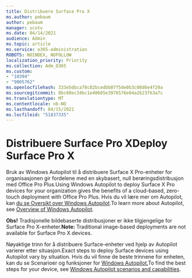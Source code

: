 ```yaml
---
title: Distribuere Surface Pro X
ms.author: pebaum
author: pebaum
manager: scotv
ms.date: 04/14/2021
audience: Admin
ms.topic: article
ms.service: o365-administration
ROBOTS: NOINDEX, NOFOLLOW
localization_priority: Priority
ms.collection: Adm_O365
ms.custom:
- "10394"
- "9005762"
ms.openlocfilehash: 333e5dbca70c02bcedbb07f5de0b3c08d6e4f20a
ms.sourcegitcommit: 8bc60ec34bc1e40685e3976576e04a2623f63a7c
ms.translationtype: MT
ms.contentlocale: nb-NO
ms.lasthandoff: 04/15/2021
ms.locfileid: "51837335"
---
```

# <a name="deploy-surface-pro-x"></a><span data-ttu-id="6c5b9-102">Distribuere Surface Pro X</span><span class="sxs-lookup"><span data-stu-id="6c5b9-102">Deploy Surface Pro X</span></span>

<span data-ttu-id="6c5b9-103">Bruk av Windows Autopilot til å distribuere Surface X Pro-enheter for organisasjonen gir fordelene med en skybasert, null berøringsdistribusjon med Office Pro Plus.</span><span class="sxs-lookup"><span data-stu-id="6c5b9-103">Using Windows Autopilot to deploy Surface X Pro devices for your organization gives the benefits of a cloud-based, zero-touch deployment with Office Pro Plus.</span></span> <span data-ttu-id="6c5b9-104">Hvis du vil lære mer om Autopilot, kan [du se Oversikt over Windows Autopilot](https://docs.microsoft.com/mem/autopilot/windows-autopilot).</span><span class="sxs-lookup"><span data-stu-id="6c5b9-104">To learn more about Autopilot, see [Overview of Windows Autopilot](https://docs.microsoft.com/mem/autopilot/windows-autopilot).</span></span>

<span data-ttu-id="6c5b9-105">**Obs!** Tradisjonelle bildebaserte distribusjoner er ikke tilgjengelige for Surface Pro X-enheter.</span><span class="sxs-lookup"><span data-stu-id="6c5b9-105">**Note:** Traditional image-based deployments are not available for Surface Pro X devices.</span></span>

<span data-ttu-id="6c5b9-106">Nøyaktige trinn for å distribuere Surface-enheter ved hjelp av Autopilot varierer etter situasjon.</span><span class="sxs-lookup"><span data-stu-id="6c5b9-106">Exact steps to deploy Surface devices using Autopilot vary by situation.</span></span> <span data-ttu-id="6c5b9-107">Hvis du vil finne de beste trinnene for enheten, kan du se Scenarioer og funksjoner for [Windows Autopilot.](https://docs.microsoft.com/mem/autopilot/windows-autopilot-scenarios)</span><span class="sxs-lookup"><span data-stu-id="6c5b9-107">To find the best steps for your device, see [Windows Autopilot scenarios and capabilities](https://docs.microsoft.com/mem/autopilot/windows-autopilot-scenarios).</span></span>

